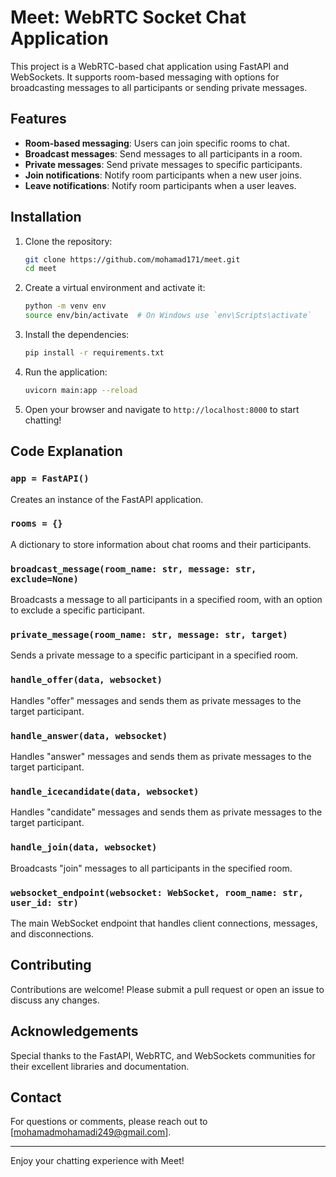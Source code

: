 # Meet: WebRTC Socket Chat Application

This project is a WebRTC-based chat application using FastAPI and WebSockets. It supports room-based messaging with options for broadcasting messages to all participants or sending private messages.

## Features
- **Room-based messaging**: Users can join specific rooms to chat.
- **Broadcast messages**: Send messages to all participants in a room.
- **Private messages**: Send private messages to specific participants.
- **Join notifications**: Notify room participants when a new user joins.
- **Leave notifications**: Notify room participants when a user leaves.

## Installation

1. Clone the repository:
    ```sh
    git clone https://github.com/mohamad171/meet.git
    cd meet
    ```

2. Create a virtual environment and activate it:
    ```sh
    python -m venv env
    source env/bin/activate  # On Windows use `env\Scripts\activate`
    ```

3. Install the dependencies:
    ```sh
    pip install -r requirements.txt
    ```

4. Run the application:
    ```sh
    uvicorn main:app --reload
    ```

5. Open your browser and navigate to `http://localhost:8000` to start chatting!

## Code Explanation

### `app = FastAPI()`
Creates an instance of the FastAPI application.

### `rooms = {}`
A dictionary to store information about chat rooms and their participants.

### `broadcast_message(room_name: str, message: str, exclude=None)`
Broadcasts a message to all participants in a specified room, with an option to exclude a specific participant.

### `private_message(room_name: str, message: str, target)`
Sends a private message to a specific participant in a specified room.

### `handle_offer(data, websocket)`
Handles "offer" messages and sends them as private messages to the target participant.

### `handle_answer(data, websocket)`
Handles "answer" messages and sends them as private messages to the target participant.

### `handle_icecandidate(data, websocket)`
Handles "candidate" messages and sends them as private messages to the target participant.

### `handle_join(data, websocket)`
Broadcasts "join" messages to all participants in the specified room.

### `websocket_endpoint(websocket: WebSocket, room_name: str, user_id: str)`
The main WebSocket endpoint that handles client connections, messages, and disconnections.


## Contributing
Contributions are welcome! Please submit a pull request or open an issue to discuss any changes.

## Acknowledgements
Special thanks to the FastAPI, WebRTC, and WebSockets communities for their excellent libraries and documentation.

## Contact
For questions or comments, please reach out to [mohamadmohamadi249@gmail.com].

---

Enjoy your chatting experience with Meet!
